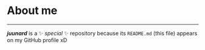 # About me
---

***juunard*** is a ✨ _special_ ✨ repository because its `README.md` (this file) appears on my GitHub profile xD



